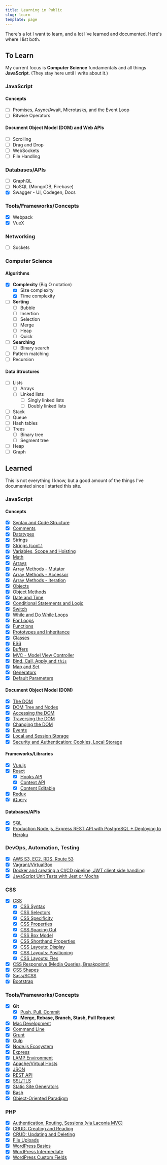 ```yaml
---
title: Learning in Public
slug: learn
template: page
---
```


There's a lot I want to learn, and a lot I've learned and documented. Here's where I list both.

## To Learn

My current focus is **Computer Science** fundamentals and all things **JavaScript**. (They stay here until I write about it.)

### JavaScript

#### Concepts

- [ ] Promises, Async/Await, Microtasks, and the Event Loop
- [ ] Bitwise Operators

#### Document Object Model (DOM) and Web APIs

- [ ] Scrolling
- [ ] Drag and Drop
- [ ] WebSockets
- [ ] File Handling

### Databases/APIs

- [ ] GraphQL
- [ ] NoSQL (MongoDB, Firebase)
- [x] Swagger - UI, Codegen, Docs

### Tools/Frameworks/Concepts

- [x] Webpack
- [x] VueX

### Networking

- [ ] Sockets

### Computer Science

#### Algorithms

- [x] **Complexity** (Big O notation)
  - [x] Size complexity
  - [x] Time complexity
- [ ] **Sorting**
  - [ ] Bubble
  - [ ] Insertion
  - [ ] Selection
  - [ ] Merge
  - [ ] Heap
  - [ ] Quick
- [ ] **Searching**
  - [ ] Binary search
- [ ] Pattern matching
- [ ] Recursion

#### Data Structures

- [ ] Lists
  - [ ] Arrays
  - [ ] Linked lists
    - [ ] Singly linked lists
    - [ ] Doubly linked lists
- [ ] Stack
- [ ] Queue
- [ ] Hash tables
- [ ] Trees
  - [ ] Binary tree
  - [ ] Segment tree
- [ ] Heap
- [ ] Graph

## Learned

This is not everything I know, but a good amount of the things I've documented since I started this site.

### JavaScript

#### Concepts

- [x] [Syntax and Code Structure](/understanding-syntax-and-code-structure-in-javascript)
- [x] [Comments](/how-to-write-comments-in-javascript)
- [x] [Datatypes](/javascript-day-one)
- [x] [Strings](/how-to-work-with-strings-in-javascript)
- [x] [Strings (cont.)](/how-to-index-split-and-manipulate-strings-in-javascript)
- [x] [Variables, Scope and Hoisting](/understanding-variables-scope-hoisting-in-javascript)
- [x] [Math](/how-to-do-math-in-javascript-with-operators)
- [x] [Arrays](/understanding-arrays-in-javascript)
- [x] [Array Methods - Mutator](/how-to-use-array-methods-in-javascript-mutator-methods)
- [x] [Array Methods - Accessor](/how-to-use-array-methods-in-javascript-accessor-methods)
- [x] [Array Methods - Iteration](/how-to-use-array-methods-in-javascript-iteration-methods)
- [x] [Objects](/understanding-objects-in-javascript)
- [x] [Object Methods](/how-to-use-object-methods-in-javascript)
- [x] [Date and Time](/understanding-date-and-time-in-javascript)
- [x] [Conditional Statements and Logic](/how-to-write-conditional-statements-in-javascript)
- [x] [Switch](/how-to-use-the-switch-statement-in-javascript)
- [x] [While and Do While Loops](/while-do-while-loops-javascript)
- [x] [For Loops](/how-to-construct-for-loops-in-javascript)
- [x] [Functions](/how-to-define-functions-in-javascript)
- [x] [Prototypes and Inheritance](/understanding-prototypes-and-inheritance-in-javascript)
- [x] [Classes](/understanding-classes-in-javascript)
- [x] [ES6](/es6-syntax-and-feature-overview/)
- [x] [Buffers](/bits-bytes-bases-and-a-hex-dump-javascript/)
- [x] [MVC - Model View Controller](/javascript-mvc-todo-app)
- [x] [Bind, Call, Apply and `this`](/this-bind-call-apply-javascript/)
- [x] [Map and Set](/understanding-map-and-set-javascript)
- [x] [Generators](/understanding-generators-in-javascript)
- [x] [Default Parameters](/default-parameters-javascriptt)

#### Document Object Model (DOM)

- [x] [The DOM](/introduction-to-the-dom)
- [x] [DOM Tree and Nodes](/understanding-the-dom-tree-and-nodes)
- [x] [Accessing the DOM](/how-to-access-elements-in-the-dom)
- [x] [Traversing the DOM](/how-to-traverse-the-dom)
- [x] [Changing the DOM](/how-to-make-changes-to-the-dom)
- [x] [Events](/understanding-events-in-javascript)
- [x] [Local and Session Storage](/how-to-use-local-storage-with-javascript/)
- [x] [Security and Authentication: Cookies, Local Storage](/full-stack-cookies-localstorage-react-express/)

#### Frameworks/Libraries

- [x] [Vue.js](/getting-started-with-vue)
- [x] [React](/getting-started-with-react/)
  - [x] [Hooks API](/crud-app-in-react-with-hooks/)
  - [x] [Context API](https://www.taniarascia.com/using-context-api-in-react/)
  - [x] [Content Editable](/content-editable-elements-in-javascript-react/)
- [x] [Redux](redux-react-guide)
- [x] [jQuery](/how-to-use-jquery-a-javascript-library/)

#### Databases/APIs

- [x] [SQL](/overview-of-sql-commands-and-pdo-operations/)
- [x] [Production Node.js, Express REST API with PostgreSQL + Deploying to Heroku](/node-express-postgresql-heroku)

### DevOps, Automation, Testing

- [x] [AWS S3, EC2, RDS, Route 53](/getting-started-with-aws-setting-up-a-virtual-server/)
- [x] [Vagrant/VirtualBox](/what-are-vagrant-and-virtualbox-and-how-do-i-use-them/)
- [x] [Docker and creating a CI/CD pipeline, JWT client side handling](/continuous-integration-pipeline-docker)
- [x] [JavaScript Unit Tests with Jest or Mocha](/unit-testing-in-javascript/)

### CSS

- [x] [CSS](/overview-of-css-concepts/)
  - [x] [CSS Syntax](/overview-of-css-concepts/#css-syntax)
  - [x] [CSS Selectors](/overview-of-css-concepts/#css-selectors)
  - [x] [CSS Specificity](/overview-of-css-concepts/#css-specificity)
  - [x] [CSS Properties](/overview-of-css-concepts/#css-properties)
  - [x] [CSS Spacing Out](/overview-of-css-concepts/#spacing-out-padding-and-margins)
  - [x] [CSS Box Model](/overview-of-css-concepts/#box-model)
  - [x] [CSS Shorthand Properties](/overview-of-css-concepts/#shorthand-properties)
  - [x] [CSS Layouts: Display](/overview-of-css-concepts/#layouts-display)
  - [x] [CSS Layouts: Positioning](/overview-of-css-concepts/#layouts-positioning)
  - [x] [CSS Layouts: Flex](/overview-of-css-concepts/#layouts-flex)
- [x] [CSS Responsive (Media Queries, Breakpoints)](/you-dont-need-a-framework/)
- [x] [CSS Shapes](https://tympanus.net/codrops/2018/11/29/an-introduction-to-css-shapes/)
- [x] [Sass/SCSS](/learn-sass-now/)
- [x] [Bootstrap](/what-is-bootstrap-and-how-do-i-use-it/)

### Tools/Frameworks/Concepts

- [x] **Git**
  - [x] [Push, Pull, Commit](/getting-started-with-git/)
  - [x] **Merge, Rebase, Branch, Stash, Pull Request**
- [x] [Mac Development](/setting-up-a-brand-new-mac-for-development/)
- [x] [Command Line](/how-to-use-the-command-line-for-apple-macos-and-linux/)
- [x] [Grunt](/getting-started-with-grunt-and-sass/)
- [x] [Gulp](/getting-started-with-gulp/)
- [x] [Node.js Ecosystem](/how-to-install-and-use-node-js-and-npm-mac-and-windows/)
- [x] [Express](https://code.tutsplus.com/tutorials/code-your-first-api-with-nodejs-and-express-set-up-the-server--cms-31698)
- [x] [LAMP Environment](/local-environment/)
- [x] [Apache/Virtual Hosts](/setting-up-virtual-hosts/)
- [x] [JSON](/how-to-use-json-data-with-php-or-javascript/)
- [x] [REST API](/how-to-connect-to-an-api-with-javascript/)
- [x] [SSL/TLS](/https-ssl-tls-certificate-how-to/)
- [x] [Static Site Generators](/make-a-static-website-with-jekyll/)
- [x] [Bash](/how-to-create-and-use-bash-scripts/)
- [x] [Object-Oriented Paradigm](/object-oriented-pattern-javascript-php-classes/)

### PHP

- [x] [Authentication, Routing, Sessions (via Laconia MVC)](https://laconia.dev)
- [x] [CRUD: Creating and Reading](/create-a-simple-database-app-connecting-to-mysql-with-php/)
- [x] [CRUD: Updating and Deleting](/create-a-simple-crud-database-app-php-update-delete/)
- [x] [File Uploads](/how-to-upload-files-to-a-server-with-plain-javascript-and-php/)
- [x] [WordPress Basics](/developing-a-wordpress-theme-from-scratch/)
- [x] [WordPress Intermediate](/wordpress-from-scratch-part-two/)
- [x] [WordPress Custom Fields](/wordpress-part-three-custom-fields-and-metaboxes/)
